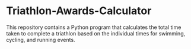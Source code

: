 # Triathlon-Awards-Calculator
This repository contains a Python program that calculates the total time taken to complete a triathlon based on the individual times for swimming, cycling, and running events.
